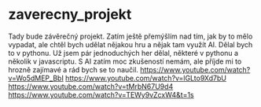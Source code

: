 # zaverecny_projekt
Tady bude závěrečný projekt.
Zatím ještě přemýšlím nad tím, jak by to mělo vypadat, ale chtěl bych udělat nějakou hru a nějak tam využít AI. Dělal bych to v pythonu. Už jsem pár jednoduchých her dělal, některé v pythonu a několik v javascriptu. S AI zatím moc zkušeností nemám, ale příjde mi to hrozně zajímavé a rád bych se to naučil.
https://www.youtube.com/watch?v=Wo5dMEP_BbI
https://www.youtube.com/watch?v=lGLto9Xd7bU
https://www.youtube.com/watch?v=tMrbN67U9d4
https://www.youtube.com/watch?v=TEWy9vZcxW4&t=1s
